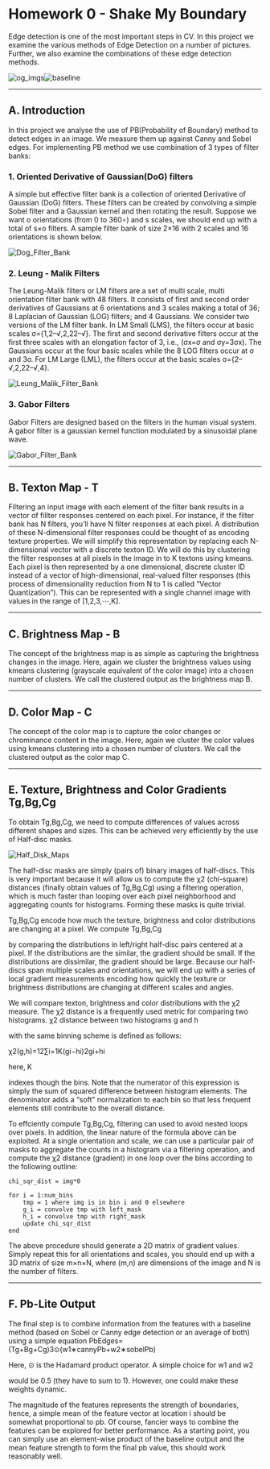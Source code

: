# Homework 0 - Shake My Boundary

Edge detection is one of the most important steps in CV. In this project we examine the various methods of Edge Detection on a number of pictures. Further, we also examine the combinations of these edge detection methods.

![og_imgs](https://user-images.githubusercontent.com/35636842/218597493-6969f533-1134-48a9-a085-1deaf7ce89ef.gif)![baseline](https://user-images.githubusercontent.com/35636842/218597491-6745a414-5fd5-4c87-879c-1431f5b60c81.gif)

---

## A. Introduction

In this project we analyse the use of PB(Probability of Boundary) method to detect edges in an image. We measure them up against Canny and Sobel edges. For implementing PB method we use combination of 3 types of filter banks:

### 1. Oriented Derivative of Gaussian(DoG) filters

A simple but effective filter bank is a collection of oriented Derivative of Gaussian (DoG) filters. These filters can be created by convolving a simple Sobel filter and a Gaussian kernel and then rotating the result. Suppose we want o orientations (from 0 to 360∘) and s scales, we should end up with a total of s×o filters. A sample filter bank of size 2×16 with 2 scales and 16 orientations is shown below.

![Dog_Filter_Bank](/Homework%200%20-%20Shake%20My%20Boundary/Phase1/Code/Resulting_Images_Extra/DoG.png)

### 2. Leung - Malik Filters

The Leung-Malik filters or LM filters are a set of multi scale, multi orientation filter bank with 48 filters. It consists of first and second order derivatives of Gaussians at 6 orientations and 3 scales making a total of 36; 8 Laplacian of Gaussian (LOG) filters; and 4 Gaussians. We consider two versions of the LM filter bank. In LM Small (LMS), the filters occur at basic scales σ={1,2–√,2,22–√}. The first and second derivative filters occur at the first three scales with an elongation factor of 3, i.e., (σx=σ and σy=3σx). The Gaussians occur at the four basic scales while the 8 LOG filters occur at σ and 3σ. For LM Large (LML), the filters occur at the basic scales σ={2–√,2,22–√,4}.

![Leung_Malik_Filter_Bank](/Homework%200%20-%20Shake%20My%20Boundary/Phase1/Code/Resulting_Images_Extra/Leung_Malik.png)

### 3. Gabor Filters

Gabor Filters are designed based on the filters in the human visual system. A gabor filter is a gaussian kernel function modulated by a sinusoidal plane wave.

![Gabor_Filter_Bank](/Homework%200%20-%20Shake%20My%20Boundary/Phase1/Code/Resulting_Images_Extra/Gabor.png)

--- 

## B. Texton Map - T

Filtering an input image with each element of the filter bank results in a vector of fillter responses centered on each pixel. For instance, if the filter bank has N filters, you’ll have N filter responses at each pixel. A distribution of these N-dimensional filter responses could be thought of as encoding texture properties. We will simplify this representation by replacing each N-dimensional vector with a discrete texton ID. We will do this by clustering the filter responses at all pixels in the image in to K textons using kmeans. Each pixel is then represented by a one dimensional, discrete cluster ID instead of a vector of high-dimensional, real-valued filter responses (this process of dimensionality reduction from N to 1 is called “Vector Quantization”). This can be represented with a single channel image with values in the range of [1,2,3,⋯,K].

---

## C. Brightness Map - B

The concept of the brightness map is as simple as capturing the brightness changes in the image. Here, again we cluster the brightness values using kmeans clustering (grayscale equivalent of the color image) into a chosen number of clusters. We call the clustered output as the brightness map B.

---

## D. Color Map - C

The concept of the color map is to capture the color changes or chrominance content in the image. Here, again we cluster the color values using kmeans clustering into a chosen number of clusters. We call the clustered output as the color map C.

---

## E. Texture, Brightness and Color Gradients Tg,Bg,Cg

To obtain Tg,Bg,Cg, we need to compute differences of values across different shapes and sizes. This can be achieved very efficiently by the use of Half-disc masks.

![Half_Disk_Maps](/Homework%200%20-%20Shake%20My%20Boundary/Phase1/Code/Resulting_Images_Extra/HDMasks.png)

The half-disc masks are simply (pairs of) binary images of half-discs. This is very important because it will allow us to compute the χ2 (chi-square) distances (finally obtain values of Tg,Bg,Cg) using a filtering operation, which is much faster than looping over each pixel neighborhood and aggregating counts for histograms. Forming these masks is quite trivial.

Tg,Bg,Cg encode how much the texture, brightness and color distributions are changing at a pixel. We compute Tg,Bg,Cg

by comparing the distributions in left/right half-disc pairs centered at a pixel. If the distributions are the similar, the gradient should be small. If the distributions are dissimilar, the gradient should be large. Because our half-discs span multiple scales and orientations, we will end up with a series of local gradient measurements encoding how quickly the texture or brightness distributions are changing at different scales and angles.

We will compare texton, brightness and color distributions with the χ2
measure. The χ2 distance is a frequently used metric for comparing two histograms. χ2 distance between two histograms g and h

with the same binning scheme is defined as follows:

χ2(g,h)=12∑i=1K(gi−hi)2gi+hi

here, K

indexes though the bins. Note that the numerator of this expression is simply the sum of squared difference between histogram elements. The denominator adds a “soft” normalization to each bin so that less frequent elements still contribute to the overall distance.

To effciently compute Tg,Bg,Cg, filtering can used to avoid nested loops over pixels. In addition, the linear nature of the formula above can be exploited. At a single orientation and scale, we can use a particular pair of masks to aggregate the counts in a histogram via a filtering operation, and compute the χ2 distance (gradient) in one loop over the bins according to the following outline:
```
chi_sqr_dist = img*0

for i = 1:num_bins
	tmp = 1 where img is in bin i and 0 elsewhere
	g_i = convolve tmp with left_mask
	h_i = convolve tmp with right_mask
	update chi_sqr_dist
end
```

The above procedure should generate a 2D matrix of gradient values. Simply repeat this for all orientations and scales, you should end up with a 3D matrix of size m×n×N, where (m,n) are dimensions of the image and N is the number of filters.

---

## F. Pb-Lite Output

The final step is to combine information from the features with a baseline method (based on Sobel or Canny edge detection or an average of both) using a simple equation
PbEdges=(Tg+Bg+Cg)3⊙(w1∗cannyPb+w2∗sobelPb)

Here, ⊙
is the Hadamard product operator. A simple choice for w1 and w2

would be 0.5 (they have to sum to 1). However, one could make these weights dynamic.

The magnitude of the features represents the strength of boundaries, hence, a simple mean of the feature vector at location i
should be somewhat proportional to pb. Of course, fancier ways to combine the features can be explored for better performance. As a starting point, you can simply use an element-wise product of the baseline output and the mean feature strength to form the final pb value, this should work reasonably well.